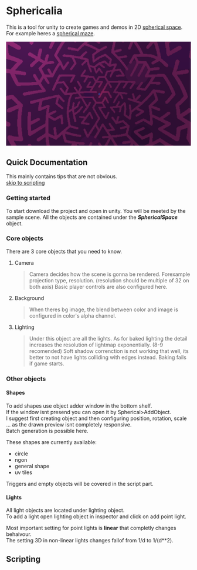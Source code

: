 # Sphericalia

This is a tool for unity to create games and demos in 2D [spherical space](https://www.youtube.com/watch?v=0hgLUIniO08 "video explaining 2D spherical space").
For example heres a [spherical maze](https://www.youtube.com/watch?v=6ry3OA6xEv0 "devlog about the maze").

![spherical maze](/Sphericalia/documentationAssets/thumbnail.png)

## Quick Documentation

This mainly contains tips that are not obvious. <br>
[skip to scripting](#scripting)

### Getting started

To start download the project and open in unity.
You will be meeted by the sample scene.
All the objects are contained under the ___SphericalSpace___ object.

### Core objects

There are 3 core objects that you need to know.

1. Camera

    > Camera decides how the scene is gonna be rendered. Forexample projection type, resolution. (resolution should be multiple of 32 on both axis)
    > Basic player controls are also configured here.

2. Background

    > When theres bg image, the blend between color and image is configured in color's alpha channel.

3. Lighting

    > Under this object are all the lights.
    > As for baked lighting the detail increases the resolution of lightmap exponentially. (8-9 recomended)
    > Soft shadow correnction is not working that well, its better to not have lights colliding with edges instead.
    > Baking fails if game starts.

### Other objects

#### Shapes

To add shapes use object adder window in the bottom shelf. <br>
If the window isnt presend you can open it by Spherical>AddObject. <br>
I suggest first creating object and then configuring position, rotation, scale ... as the drawn preview isnt completely responsive. <br>
Batch generation is possible here. <br>

These shapes are currently available:
- circle
- ngon
- general shape
- uv tiles

Triggers and empty objects will be covered in the script part.

#### Lights

All light objects are located under lighting object. <br>
To add a light open lighting object in inspector and click on add point light. <br>

Most important setting for point lights is **linear** that completly changes behaivour. <br>
The setting 3D in non-linear lights changes fallof from 1/d to 1/(d**2).

<p id="scripting"><p/>

## Scripting

